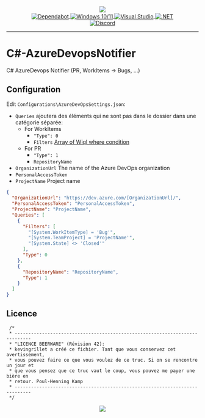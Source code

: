<div align="center">
   <a href="https://github.com/kyechan99/capsule-render">
      <img align="center" src="https://capsule-render.vercel.app/api?type=waving&color=gradient&height=250&section=header&text=CSharp&fontAlign=30&fontAlignY=30&fontSize=80&desc=AzureDevopsNotifier&descAlign=60&descAlignY=55&descSize=70" />
   </a>
   <br>
   <a href="https://github.com/dependabot">
      <img align="center" alt="Dependabot" src="https://img.shields.io/badge/dependabot-025E8C?style=for-the-badge&logo=dependabot&logoColor=white" />
   </a>
   <a href="https://www.microsoft.com/fr-fr/windows/">
      <img align="center" alt="Windows 10/11" src="https://img.shields.io/badge/Windows%2010-0078D6?style=for-the-badge&logo=windows&logoColor=white" />
   </a>
   <a href="https://visualstudio.microsoft.com/fr/">
      <img align="center" alt="Visual Studio" src="https://img.shields.io/badge/Visual%20Studio-5C2D91.svg?style=for-the-badge&logo=visual-studio&logoColor=white" />
   </a>
   <a href="https://learn.microsoft.com/fr-fr/dotnet/">
      <img align="center" alt=".NET" src="https://img.shields.io/badge/.NET-5C2D91?style=for-the-badge&logo=.net&logoColor=white" />
   </a>
   <br />
   <a href="https://discord.gg/scdUu3SUQm">
      <img align="center" alt="Discord" src="https://img.shields.io/discord/914218630214983730?label=Discord&logo=Discord" />
   </a>
   <hr>
</div>

# C#-AzureDevopsNotifier

C# AzureDevops Notifier (PR, WorkItems -> Bugs, ...)

## Configuration

Edit `Configurations\AzureDevOpsSettings.json`:

- `Queries` ajoutera des éléments qui ne sont pas dans le dossier dans une catégorie séparée:
  - For WorkItems
    - `"Type": 0`
    - `Filters` [Array of Wiql where condition](<https://learn.microsoft.com/en-us/azure/devops/boards/queries/wiql-syntax?view=azure-devops#where-clause>)
  - For PR
    - `"Type": 1`
	- `RepositoryName` 
- `OrganizationUrl` The name of the Azure DevOps organization
- `PersonalAccessToken`
- `ProjectName` Project name

```json
{
  "OrganizationUrl": "https://dev.azure.com/[OrganizationUrl]/",
  "PersonalAccessToken": "PersonalAccessToken",
  "ProjectName": "ProjectName",
  "Queries": [
    {
      "Filters": [
        "[System.WorkItemType] = 'Bug'",
        "[System.TeamProject] = 'ProjectName'",
        "[System.State] <> 'Closed'"
      ],
      "Type": 0
    },
    {
      "RepositoryName": "RepositoryName",
      "Type": 1
    }
  ]
}
```

## Licence

```text
 /*
 * ----------------------------------------------------------------------------
 * "LICENCE BEERWARE" (Révision 42):
 * kevingrillet a créé ce fichier. Tant que vous conservez cet avertissement,
 * vous pouvez faire ce que vous voulez de ce truc. Si on se rencontre un jour et
 * que vous pensez que ce truc vaut le coup, vous pouvez me payer une bière en
 * retour. Poul-Henning Kamp
 * ----------------------------------------------------------------------------
 */
```

<div align="center">
   <a href="https://github.com/kyechan99/capsule-render">
      <img align="center" src="https://capsule-render.vercel.app/api?section=footer&type=waving&color=gradient&height=100" />
   </a>
</div>

